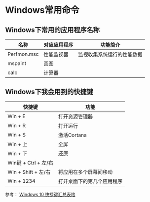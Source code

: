 # Windows常用命令

## Windows下常用的应用程序名称

| 名称        | 对应应用程序 | 功能简介                   |
|-------------|------------|----------------------------|
| Perfmon.msc | 性能监视器   | 监视收集系统运行的性能数据 |
| mspaint     | 画图         |                            |
| calc        | 计算器       |                            |

## Windows下我会用到的快捷键

| 快捷键               | 功能                       |
|----------------------|----------------------------|
| Win + E              | 打开资源管理器             |
| Win + R              | 打开运行                   |
| Win + S              | 激活Cortana                |
| Win + 上             | 全屏                       |
| Win + 下             | 还原                       |
| Win键 + Ctrl + 左/右 |                            |
| Win + Shift + 左/右  | 将应用在多个屏幕间移动     |
| Win + 1234           | 打开桌面下的第几个应用程序 |

参考： [Windows 10 快捷键汇总表格](https://blog.csdn.net/lindexi_gd/article/details/75905104)
